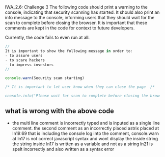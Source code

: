 IWA_2.6: Challenge 3
The following code should print a warning to the console, indicating that security scanning has started. It should also print an info message to the console, informing users that they should wait for the scan to complete before closing the browser. It is important that these comments are kept in the code for context to future developers.

 

Currently, the code fails to even run at all.

 
``` js
// 
It is important to show the following message in order to:
- to assure users
- to scare hackers
- to impress investors
//

console.warn(Security scan starting)

/* It is important to let user know when they can close the page  /*

cnosole.info('Please wait for scan to complete before closing the browser.)
```

## what is wrong with the above code
* the multi line comment is incorrectly typed and is inputed as a single line comment.
  the second comment as an incorrectly placed astrix placed at ln19:69 that is including the console log into the comment,
  console.warn at ln17 is not correct javascript syntax and wont display the inside string
   the string inside ln17 is written as a variable and not as a string
   ln21 is spelt incorrectly and also written as a syntax error